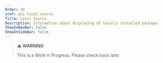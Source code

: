 ```yaml
---
Order: 20
xref: gui-local-source
Title: Local Source
Description: Information about displaying of locally installed packages
ShowInNavBar: false
ShowInSideBar: false
---
```


> :warning: **WARNING**
>
> This is a Work in Progress. Please check back later